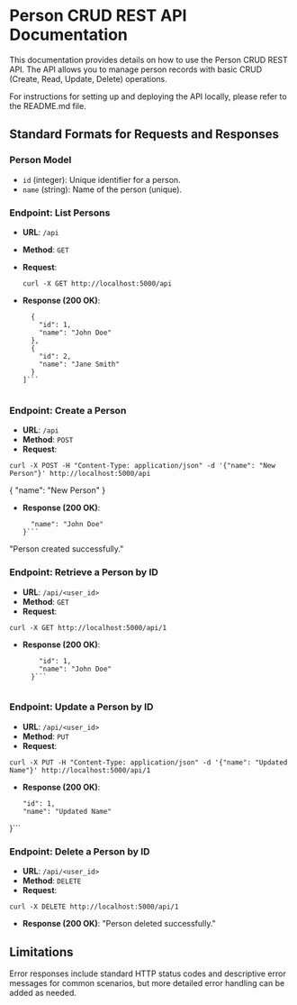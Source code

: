 # Person CRUD REST API Documentation

This documentation provides details on how to use the Person CRUD REST API. The API allows you to manage person records with basic CRUD (Create, Read, Update, Delete) operations.

For instructions for setting up and deploying the API locally, please refer to the README.md file.


## Standard Formats for Requests and Responses

### Person Model

- `id` (integer): Unique identifier for a person.
- `name` (string): Name of the person (unique).


### Endpoint: List Persons

- **URL**: `/api`
- **Method**: `GET`
- **Request**:

    ```curl -X GET http://localhost:5000/api```

- **Response (200 OK)**:

  ```[
    {
      "id": 1,
      "name": "John Doe"
    },
    {
      "id": 2,
      "name": "Jane Smith"
    }
  ]```


### Endpoint: Create a Person

- **URL**: `/api`
- **Method**: `POST`
- **Request**:

```curl -X POST -H "Content-Type: application/json" -d '{"name": "New Person"}' http://localhost:5000/api```

{
  "name": "New Person"
    }

- **Response (200 OK)**:

  ```{
    "name": "John Doe"
  }```

 "Person created successfully."


### Endpoint: Retrieve a Person by ID

- **URL**: `/api/<user_id>`
- **Method**: `GET`
- **Request**:

```curl -X GET http://localhost:5000/api/1```

- **Response (200 OK)**:

  ```{
      "id": 1,
      "name": "John Doe"
    }```


### Endpoint: Update a Person by ID

- **URL**: `/api/<user_id>`
- **Method**: `PUT`
- **Request**:

```curl -X PUT -H "Content-Type: application/json" -d '{"name": "Updated Name"}' http://localhost:5000/api/1```

- **Response (200 OK)**:

  ```{
  "id": 1,
  "name": "Updated Name"
}```


### Endpoint: Delete a Person by ID

- **URL**: `/api/<user_id>`
- **Method**: `DELETE`
- **Request**:

```curl -X DELETE http://localhost:5000/api/1```

- **Response (200 OK)**: "Person deleted successfully."



## Limitations

Error responses include standard HTTP status codes and descriptive error messages for common scenarios, but more detailed error handling can be added as needed.